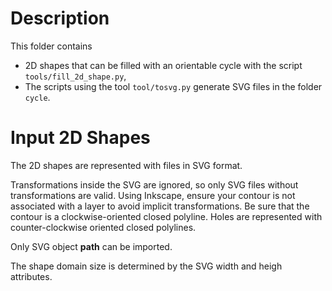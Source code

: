 # Description

This folder contains
- 2D shapes that can be filled with an orientable cycle with the script
  `tools/fill_2d_shape.py`,
- The scripts using the tool `tool/tosvg.py` generate SVG files in the folder
  `cycle`.

# Input 2D Shapes

The 2D shapes are represented with files in SVG format. 

Transformations inside the SVG are ignored, so only SVG files without
transformations are valid. Using Inkscape, ensure your contour is not
associated with a layer to avoid implicit transformations. Be sure that the
contour is a clockwise-oriented closed polyline. Holes are represented with
counter-clockwise oriented closed polylines.

Only SVG object **path** can be imported.

The shape domain size is determined by the SVG width and heigh attributes.

